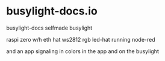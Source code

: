 # busylight-docs.io

busylight-docs
selfmade busylight

raspi zero w/h
eth hat
ws2812 rgb led-hat
running node-red

and an app
signaling in colors in the app and on the busylight
